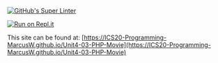 [![GitHub's Super Linter](https://github.com/ICS20-Programming-MarcusW/Unit4-03-PHP-Movie/workflows/GitHub's%20Super%20Linter/badge.svg)](https://github.com/ICS20-Programming-MarcusW/Unit4-03-PHP-Movie/actions)

[![Run on Repl.it](https://repl.it/badge/github/ICS20-Programming-MarcusW/Unit4-03-PHP-Movie)](https://repl.it/github/ICS20-Programming-MarcusW/Unit4-03-PHP-Movie)

This site can be found at: [https://ICS20-Programming-MarcusW.github.io/Unit4-03-PHP-Movie](https://ICS20-Programming-MarcusW.github.io/Unit4-03-PHP-Movie)
